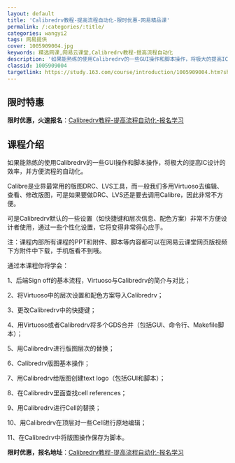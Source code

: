 ```yaml
---
layout: default
title: 'Calibredrv教程-提高流程自动化-限时优惠-网易精品课'
permalink: /:categories/:title/
categories: wangyi2
tags: 网易提供
cover: 1005909004.jpg
keywords: 精选网课,网易云课堂,Calibredrv教程-提高流程自动化
description: '如果能熟练的使用Calibredrv的一些GUI操作和脚本操作，将极大的提高IC设计的效率，并方便流程的自动化。Cali'
classid: 1005909004
targetlink: https://study.163.com/course/introduction/1005909004.htm?share=1&shareId=1025206652&utm_campaign=share&utm_medium=iphoneShare&utm_source=&utm_u=1025206652
---
```


## 限时特惠

**限时优惠，火速报名**：[Calibredrv教程-提高流程自动化-报名学习](https://study.163.com/course/introduction/1005909004.htm?share=1&shareId=1025206652&utm_campaign=share&utm_medium=iphoneShare&utm_source=&utm_u=1025206652)

## 课程介绍

如果能熟练的使用Calibredrv的一些GUI操作和脚本操作，将极大的提高IC设计的效率，并方便流程的自动化。

Calibre是业界最常用的版图DRC、LVS工具，而一般我们多用Virtuoso去编辑、查看、修改版图，可是如果要做DRC、LVS还是要去调用Calibre，因此非常不方便。

可是Calibredrv默认的一些设置（如快捷键和层次信息、配色方案）非常不方便设计者使用，通过一些个性化设置，它将变得非常得心应手。



注：课程内部所有课程的PPT和附件、脚本等内容都可以在网易云课堂网页版视频下方附件中下载，手机版看不到哦。



通过本课程你将学会：

1、后端Sign off的基本流程，Virtuoso与Calibredrv的简介与对比；

2、将Virtuoso中的层次设置和配色方案导入Calibredrv；

3、更改Calibredrv中的快捷键；

4、用Virtuoso或者Calibredrv将多个GDS合并（包括GUI、命令行、Makefile脚本）；

5、用Calibredrv进行版图层次的替换；

6、Calibredrv版图基本操作；

7、用Calibredrv给版图创建text logo（包括GUI和脚本）；

8、在Calibredrv里面查找cell references；

9、用Calibredrv进行Cell的替换；

10、用Calibredrv在顶层对一些Cell进行原地编辑；

11、在Calibredrv中将版图操作保存为脚本。

**限时优惠，报名地址**：[Calibredrv教程-提高流程自动化-报名学习](https://study.163.com/course/introduction/1005909004.htm?share=1&shareId=1025206652&utm_campaign=share&utm_medium=iphoneShare&utm_source=&utm_u=1025206652)

